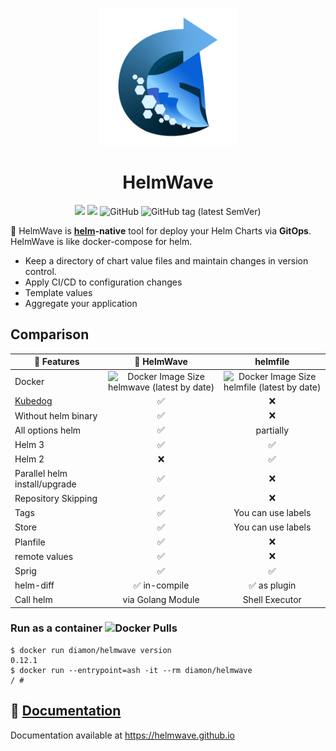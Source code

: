 <p align="center">
  <img  src="https://raw.githubusercontent.com/helmwave/logo/main/logo.png" style="max-height:100%;" height="220px" />
</p>

<h1 align="center"> HelmWave</h1>

<p align="center">
  <a href="https://github.com/helmwave/helmwave/actions?query=workflow%3Arelease"><img src="https://github.com/helmwave/helmwave/workflows/release/badge.svg" /></a>
  <a href="https://t.me/helmwave" ><img src="https://img.shields.io/badge/telegram-chat-179cde.svg?logo=telegram" /></a>
  <img alt="GitHub" src="https://img.shields.io/github/license/zhilyaev/helmwave">
  <img alt="GitHub tag (latest SemVer)" src="https://img.shields.io/github/v/tag/zhilyaev/helmwave?label=latest">
</p>


🌊 HelmWave is **[helm](https://github.com/helm/helm/)-native** tool for deploy your Helm Charts via **GitOps**.
HelmWave is like docker-compose for helm.

- Keep a directory of chart value files and maintain changes in version control.
- Apply CI/CD to configuration changes
- Template values
- Aggregate your application

## Comparison

🚀 Features  | 🌊 HelmWave   | helmfile
-------------| :------------:|:-----------:
Docker | ![Docker Image Size helmwave (latest by date)](https://img.shields.io/docker/image-size/diamon/helmwave) | ![Docker Image Size helmfile (latest by date)](https://img.shields.io/docker/image-size/chatwork/helmfile)
[Kubedog](https://github.com/werf/kubedog) |✅|❌
Without helm binary |✅|❌
All options helm|✅|partially
Helm 3 |✅|✅
Helm 2 |❌|✅
Parallel helm install/upgrade |✅|❌
Repository Skipping|✅|❌
Tags|✅| You can use labels
Store|✅| You can use labels
Planfile|✅|❌
remote values | ✅ | ❌
Sprig | ✅|✅
helm-diff  | ✅  in-compile |✅ as plugin
Call helm | via Golang Module | Shell Executor


### Run as a container ![Docker Pulls](https://img.shields.io/docker/pulls/diamon/helmwave)

```
$ docker run diamon/helmwave version
0.12.1
$ docker run --entrypoint=ash -it --rm diamon/helmwave
/ # 
```

## 📖 [Documentation](https://helmwave.github.io/)

Documentation available at https://helmwave.github.io

